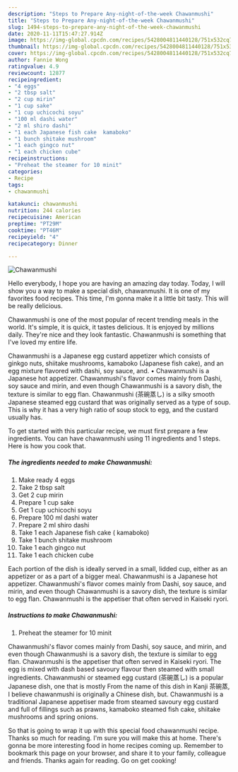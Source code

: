 ```yaml
---
description: "Steps to Prepare Any-night-of-the-week Chawanmushi"
title: "Steps to Prepare Any-night-of-the-week Chawanmushi"
slug: 1494-steps-to-prepare-any-night-of-the-week-chawanmushi
date: 2020-11-11T15:47:27.914Z
image: https://img-global.cpcdn.com/recipes/5428004811440128/751x532cq70/chawanmushi-recipe-main-photo.jpg
thumbnail: https://img-global.cpcdn.com/recipes/5428004811440128/751x532cq70/chawanmushi-recipe-main-photo.jpg
cover: https://img-global.cpcdn.com/recipes/5428004811440128/751x532cq70/chawanmushi-recipe-main-photo.jpg
author: Fannie Wong
ratingvalue: 4.9
reviewcount: 12877
recipeingredient:
- "4 eggs"
- "2 tbsp salt"
- "2 cup mirin"
- "1 cup sake"
- "1 cup uchicochi soyu"
- "100 ml dashi water"
- "2 ml shiro dashi"
- "1 each Japanese fish cake  kamaboko"
- "1 bunch shitake mushroom"
- "1 each gingco nut"
- "1 each chicken cube"
recipeinstructions:
- "Preheat the steamer for 10 minit"
categories:
- Recipe
tags:
- chawanmushi

katakunci: chawanmushi 
nutrition: 244 calories
recipecuisine: American
preptime: "PT29M"
cooktime: "PT46M"
recipeyield: "4"
recipecategory: Dinner

---
```



![Chawanmushi](https://img-global.cpcdn.com/recipes/5428004811440128/751x532cq70/chawanmushi-recipe-main-photo.jpg)

Hello everybody, I hope you are having an amazing day today. Today, I will show you a way to make a special dish, chawanmushi. It is one of my favorites food recipes. This time, I'm gonna make it a little bit tasty. This will be really delicious.

Chawanmushi is one of the most popular of recent trending meals in the world. It's simple, it is quick, it tastes delicious. It is enjoyed by millions daily. They're nice and they look fantastic. Chawanmushi is something that I've loved my entire life.

Chawanmushi is a Japanese egg custard appetizer which consists of ginkgo nuts, shiitake mushrooms, kamaboko (Japanese fish cake), and an egg mixture flavored with dashi, soy sauce, and. • Chawanmushi is a Japanese hot appetizer. Chawanmushi&#39;s flavor comes mainly from Dashi, soy sauce and mirin, and even though Chawanmushi is a savory dish, the texture is similar to egg flan. Chawanmushi (茶碗蒸し) is a silky smooth Japanese steamed egg custard that was originally served as a type of soup. This is why it has a very high ratio of soup stock to egg, and the custard usually has.


To get started with this particular recipe, we must first prepare a few ingredients. You can have chawanmushi using 11 ingredients and 1 steps. Here is how you cook that.

<!--inarticleads1-->

##### The ingredients needed to make Chawanmushi:

1. Make ready 4 eggs
1. Take 2 tbsp salt
1. Get 2 cup mirin
1. Prepare 1 cup sake
1. Get 1 cup uchicochi soyu
1. Prepare 100 ml dashi water
1. Prepare 2 ml shiro dashi
1. Take 1 each Japanese fish cake ( kamaboko)
1. Take 1 bunch shitake mushroom
1. Take 1 each gingco nut
1. Take 1 each chicken cube


Each portion of the dish is ideally served in a small, lidded cup, either as an appetizer or as a part of a bigger meal. Chawanmushi is a Japanese hot appetizer. Chawanmushi&#39;s flavor comes mainly from Dashi, soy sauce, and mirin, and even though Chawanmushi is a savory dish, the texture is similar to egg flan. Chawanmushi is the appetiser that often served in Kaiseki ryori. 

<!--inarticleads2-->

##### Instructions to make Chawanmushi:

1. Preheat the steamer for 10 minit


Chawanmushi&#39;s flavor comes mainly from Dashi, soy sauce, and mirin, and even though Chawanmushi is a savory dish, the texture is similar to egg flan. Chawanmushi is the appetiser that often served in Kaiseki ryori. The egg is mixed with dash based savoury flavour then steamed with small ingredients. Chawanmushi or steamed egg custard (茶碗蒸し) is a popular Japanese dish, one that is mostly From the name of this dish in Kanji 茶碗蒸, I believe chawanmushi is originally a Chinese dish, but. Chawanmushi is a traditional Japanese appetiser made from steamed savoury egg custard and full of fillings such as prawns, kamaboko steamed fish cake, shiitake mushrooms and spring onions. 

So that is going to wrap it up with this special food chawanmushi recipe. Thanks so much for reading. I'm sure you will make this at home. There's gonna be more interesting food in home recipes coming up. Remember to bookmark this page on your browser, and share it to your family, colleague and friends. Thanks again for reading. Go on get cooking!
